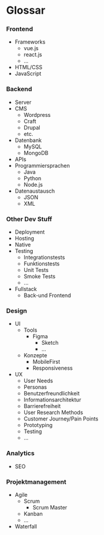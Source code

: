 # Glossar

### Frontend
- Frameworks
    - vue.js
    - react.js
    - …
- HTML/CSS
- JavaScript

### Backend
- Server
- CMS
  - Wordpress
  - Craft
  - Drupal
  - etc.
- Datenbank
  - MySQL
  - MongoDB
- APIs
- Programmiersprachen
  - Java
  - Python
  - Node.js
- Datenaustausch
  - JSON
  - XML

### Other Dev Stuff
- Deployment
- Hosting
- Native
- Testing 
    - Integrationstests
    - Funktionstests 
    - Unit Tests
    - Smoke Tests
    - ...
- Fullstack
    - Back-und Frontend

### Design
- UI
    - Tools
        - Figma
            - Sketch
            - …
    - Konzepte
        - MobileFirst
        - Responsiveness
- UX
    - User Needs
    - Personas
    - Benutzerfreundlichkeit
    - Informationsarchitektur
    - Barrierefreiheit
    - User Research Methods
    - Customer Journey/Pain Points
    - Prototyping
    - Testing
    - …

### Analytics
- SEO

### Projektmanagement
- Agile
    - Scrum
      - Scrum Master
    - Kanban
    - …
- Waterfall
